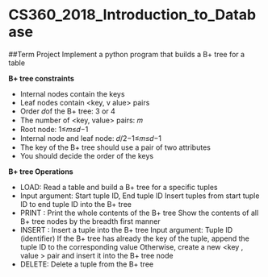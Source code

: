 # CS360_2018_Introduction_to_Database

##Term Project
Implement a python program that builds a B+ tree for a table

**B+ tree constraints**
- Internal nodes contain the keys
- Leaf nodes contain <key, v alue> pairs
- Order 𝑑of the B+ tree: 3 or 4
- The number of <key, value> pairs: 𝑚
- Root node: 1≤𝑚≤𝑑−1
- Internal node and leaf node: 𝑑/2−1≤𝑚≤𝑑−1
- The key of the B+ tree should use a pair of two attributes
- You should decide the order of the keys


**B+ tree Operations**

- LOAD: Read a table and build a B+ tree for a specific tuples
- Input argument: Start tuple ID, End tuple ID Insert tuples from start tuple ID to end tuple ID into the B+ tree
- PRINT : Print the whole contents of the B+ tree Show the contents of all B+ tree nodes by the breadth first manner
- INSERT : Insert a tuple into the B+ tree Input argument: Tuple ID (identifier) If the B+ tree has already the key of the tuple, append the tuple ID to the corresponding
value Otherwise, create a new <key , value > pair and insert it into the B+ tree node
- DELETE: Delete a tuple from the B+ tree